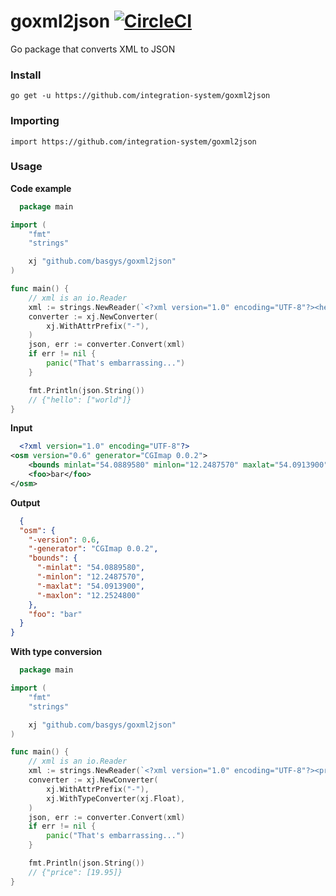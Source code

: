 # goxml2json [![CircleCI](https://circleci.com/gh/basgys/goxml2json.svg?style=svg)](https://circleci.com/gh/basgys/goxml2json)

Go package that converts XML to JSON

### Install

    go get -u https://github.com/integration-system/goxml2json

### Importing

    import https://github.com/integration-system/goxml2json

### Usage

**Code example**

```go
  package main

import (
	"fmt"
	"strings"

	xj "github.com/basgys/goxml2json"
)

func main() {
	// xml is an io.Reader
	xml := strings.NewReader(`<?xml version="1.0" encoding="UTF-8"?><hello>world</hello>`)
	converter := xj.NewConverter(
		xj.WithAttrPrefix("-"),
	)
	json, err := converter.Convert(xml)
	if err != nil {
		panic("That's embarrassing...")
	}

	fmt.Println(json.String())
	// {"hello": ["world"]}
}

```

**Input**

```xml
  <?xml version="1.0" encoding="UTF-8"?>
<osm version="0.6" generator="CGImap 0.0.2">
    <bounds minlat="54.0889580" minlon="12.2487570" maxlat="54.0913900" maxlon="12.2524800"/>
    <foo>bar</foo>
</osm>
```

**Output**

```json
  {
  "osm": {
    "-version": 0.6,
    "-generator": "CGImap 0.0.2",
    "bounds": {
      "-minlat": "54.0889580",
      "-minlon": "12.2487570",
      "-maxlat": "54.0913900",
      "-maxlon": "12.2524800"
    },
    "foo": "bar"
  }
}
```

**With type conversion**

```go
  package main

import (
	"fmt"
	"strings"

	xj "github.com/basgys/goxml2json"
)

func main() {
	// xml is an io.Reader
	xml := strings.NewReader(`<?xml version="1.0" encoding="UTF-8"?><price>19.95</price>`)
	converter := xj.NewConverter(
		xj.WithAttrPrefix("-"),
		xj.WithTypeConverter(xj.Float),
	)
	json, err := converter.Convert(xml)
	if err != nil {
		panic("That's embarrassing...")
	}

	fmt.Println(json.String())
	// {"price": [19.95]}
}

```

